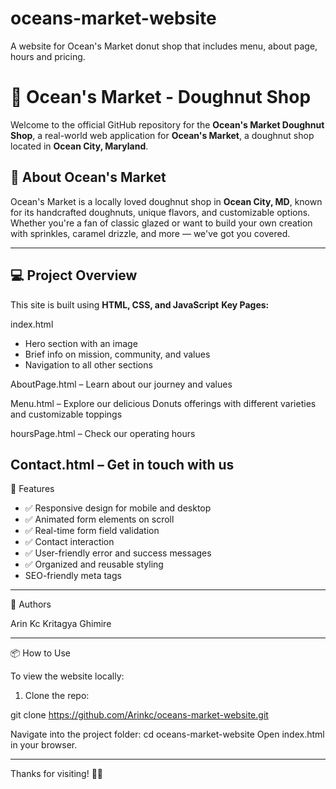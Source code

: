 # oceans-market-website
A website for Ocean's Market donut shop that includes menu, about page, hours and pricing.
# 🍩 Ocean's Market - Doughnut Shop

Welcome to the official GitHub repository for the **Ocean's Market Doughnut Shop**, a real-world web application for **Ocean's Market**, a doughnut shop located in **Ocean City, Maryland**.
## 🌊 About Ocean's Market

Ocean's Market is a locally loved doughnut shop in **Ocean City, MD**, known for its handcrafted doughnuts, unique flavors, and customizable options. Whether you're a fan of classic glazed or want to build your own creation with sprinkles, caramel drizzle, and more — we've got you covered.

-------------------------------------------
## 💻 Project Overview

This site is built using **HTML, CSS, and JavaScript**
**Key Pages:**

index.html
- Hero section with an image
- Brief info on mission, community, and values
- Navigation to all other sections

AboutPage.html 
– Learn about our journey and values

Menu.html
– Explore our delicious Donuts offerings with different varieties and customizable toppings

hoursPage.html 
– Check our operating hours

Contact.html – Get in touch with us
--------------------------------------------
🎯 Features

- ✅ Responsive design for mobile and desktop
- ✅ Animated form elements on scroll
- ✅ Real-time form field validation
- ✅ Contact interaction
- ✅ User-friendly error and success messages
- ✅ Organized and reusable styling
- SEO-friendly meta tags
---------------------------------------------
👥 Authors

Arin Kc
Kritagya Ghimire

---------------------------------------------
📦 How to Use

To view the website locally:

1. Clone the repo:

git clone https://github.com/Arinkc/oceans-market-website.git


Navigate into the project folder:
cd oceans-market-website
Open index.html in your browser.

---------------------------------------------

Thanks for visiting! 🌊🍩
